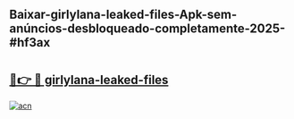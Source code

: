 ## Baixar-girlylana-leaked-files-Apk-sem-anúncios-desbloqueado-completamente-2025-#hf3ax

# <h2><a href="https://ainizakaria.my?title=girlylana-leaked-files&ref=20M">🔗👉 🔴 girlylana-leaked-files</a></h2>

[![acn](https://github.com/user-attachments/assets/0f9c940e-d8b0-45ae-aac7-cd30a18b3e1c)](https://ainizakaria.my?title=girlylana-leaked-files&ref=20M)

